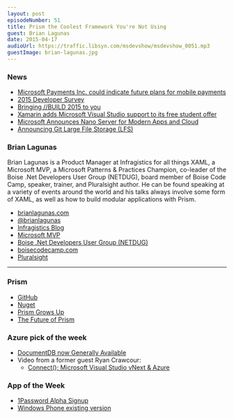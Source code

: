 ```yaml
---
layout: post
episodeNumber: 51
title: Prism the Coolest Framework You're Not Using
guest: Brian Lagunas
date: 2015-04-17
audioUrl: https://traffic.libsyn.com/msdevshow/msdevshow_0051.mp3
guestImage: brian-lagunas.jpg
---
```


### News

 - [Microsoft Payments Inc. could indicate future plans for mobile payments](http://www.faisalkhan.com/blog/2015/3/30/microsoft-forays-into-the-world-of-payments-gets-their-1st-money-transmitter-license-1)
 - [2015 Developer Survey](http://stackoverflow.com/research/developer-survey-2015)
 - [Bringing //BUILD 2015 to you](http://blogs.microsoft.com/firehose/2015/04/07/bringing-build-2015-to-you/)
 - [Xamarin adds Microsoft Visual Studio support to its free student offer](http://www.zdnet.com/article/xamarin-adds-microsoft-visual-studio-support-to-its-free-student-offer/)
 - [Microsoft Announces Nano Server for Modern Apps and Cloud](http://blogs.technet.com/b/windowsserver/archive/2015/04/08/microsoft-announces-nano-server-for-modern-apps-and-cloud.aspx)
 - [Announcing Git Large File Storage (LFS)](https://github.com/blog/1986-announcing-git-large-file-storage-lfs)

### Brian Lagunas

Brian Lagunas is a Product Manager at Infragistics for all things XAML, a Microsoft MVP, a Microsoft Patterns & Practices Champion, co-leader of the Boise .Net Developers User Group (NETDUG), board member of Boise Code Camp, speaker, trainer, and Pluralsight author. He can be found
speaking at a variety of events around the world and his talks always involve some form of XAML, as well as how to build modular applications with Prism.

 - [brianlagunas.com](http://brianlagunas.com/)
 - [@brianlagunas](https://twitter.com/brianlagunas)
 - [Infragistics Blog](http://www.infragistics.com/community/blogs/blagunas/default.aspx)
 - [Microsoft MVP](http://mvp.microsoft.com/en-us/mvp/Brian%20Lagunas-5000167)
 - [Boise .Net Developers User Group (NETDUG)](http://www.meetup.com/netdug/)
 - [boisecodecamp.com](http://boisecodecamp.com/)
 - [Pluralsight](http://www.pluralsight.com/author/brian-lagunas)

------------------------------------------

### Prism

 - [GitHub](https://github.com/PrismLibrary)
 - [Nuget](http://www.nuget.org/packages/Prism.Mvvm/)
 - [Prism Grows Up](http://blogs.msdn.com/b/dotnet/archive/2015/03/19/prism-grows-up.aspx)
 - [The Future of Prism](http://brianlagunas.com/future-prism-library-meet-new-team/)

### Azure pick of the week

 - [DocumentDB now Generally Available](http://azure.microsoft.com/blog/2015/04/08/nosql-database-service-azure-documentdb-now-generally-available/)
  - Video from a former guest Ryan Crawcour:
     - [Connect(); Microsoft Visual Studio vNext & Azure](http://channel9.msdn.com/Events/Visual-Studio/Connect-event-2014/)

### App of the Week

 - [1Password Alpha Signup](https://agilebits.com/newsletter/windowsmodern)
  - [Windows Phone existing version](http://www.windowsphone.com/s?appid=21ed2e70-e011-e011-9264-00237de2db9e)

